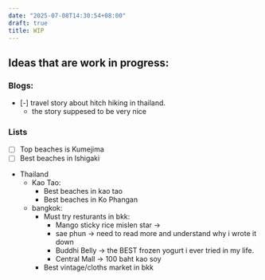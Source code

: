 ```yaml
---
date: "2025-07-08T14:30:54+08:00"
draft: true
title: WIP
---
```


## Ideas that are work in progress:

### Blogs:

- [-] travel story about hitch hiking in thailand.
  - the story suppesed to be very nice

### Lists

- [ ] Top beaches is Kumejima
- [ ] Best beaches in Ishigaki

- Thailand
  - Kao Tao:
    - Best beaches in kao tao
    - Best beaches in Ko Phangan
  - bangkok:
    - Must try resturants in bkk:
      - Mango sticky rice mislen star ->
      - sae phun -> need to read more and understand why i wrote it down
      - Buddhi Belly -> the BEST frozen yogurt i ever tried in my life.
      - Central Mall -> 100 baht kao soy
    - Best vintage/cloths market in bkk
